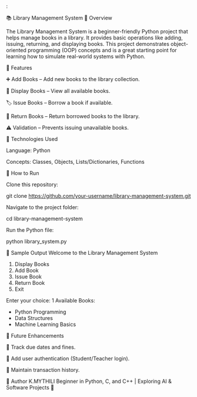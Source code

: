 :

📚 Library Management System
🔹 Overview

The Library Management System is a beginner-friendly Python project that helps manage books in a library. It provides basic operations like adding, issuing, returning, and displaying books. This project demonstrates object-oriented programming (OOP) concepts and is a great starting point for learning how to simulate real-world systems with Python.

🔹 Features

➕ Add Books – Add new books to the library collection.

📖 Display Books – View all available books.

🏷️ Issue Books – Borrow a book if available.

🔄 Return Books – Return borrowed books to the library.

⚠️ Validation – Prevents issuing unavailable books.

🔹 Technologies Used

Language: Python

Concepts: Classes, Objects, Lists/Dictionaries, Functions

🔹 How to Run

Clone this repository:

git clone https://github.com/your-username/library-management-system.git


Navigate to the project folder:

cd library-management-system


Run the Python file:

python library_system.py

🔹 Sample Output
Welcome to the Library Management System
1. Display Books
2. Add Book
3. Issue Book
4. Return Book
5. Exit

Enter your choice: 1
Available Books:
- Python Programming
- Data Structures
- Machine Learning Basics

🔹 Future Enhancements

📅 Track due dates and fines.

🔑 Add user authentication (Student/Teacher login).

📝 Maintain transaction history.

👤 Author
K.MYTHILI
Beginner in Python, C, and C++ | Exploring AI & Software Projects 🚀


